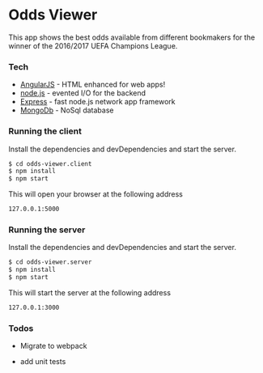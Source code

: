 # Odds Viewer
This app shows the best odds available from different bookmakers for the winner of the 2016/2017 UEFA Champions League.

### Tech
* [AngularJS] - HTML enhanced for web apps!
* [node.js] - evented I/O for the backend
* [Express] - fast node.js network app framework
* [MongoDb] - NoSql database


### Running the client
Install the dependencies and devDependencies and start the server.

```sh
$ cd odds-viewer.client
$ npm install
$ npm start
```
This will open your browser at the following address


```sh
127.0.0.1:5000
```

### Running the server

Install the dependencies and devDependencies and start the server.

```sh
$ cd odds-viewer.server
$ npm install
$ npm start
```
This will start the server at the following address

```sh
127.0.0.1:3000
```


### Todos

 - Migrate to webpack
 - add unit tests


   [node.js]: <http://nodejs.org>
   [express]: <http://expressjs.com>
   [AngularJS]: <http://angular.io>
   [MongoDb]: <https://www.mongodb.com>
